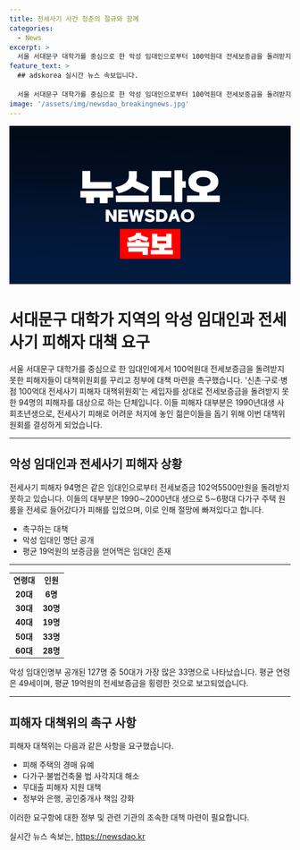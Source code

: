 ```yaml
---
title: 전세사기 사건 청춘의 절규와 함께
categories:
  - News
excerpt: >
  서울 서대문구 대학가를 중심으로 한 악성 임대인으로부터 100억원대 전세보증금을 돌려받지 못한 피해자들이 대책위원회를 꾸리고, 정부에 경매 유예 및 지원 대책을 요구했다. 피해자들의 나이는 주로 1990∼2000년대생으로, 보증금을 반환받지 못하고 절망에 빠진 사례가 속출하고 있다. 악성 임대인 127명의 명단을 공개했으며, 평균 약 19억원의 보증금을 빼앗긴 것으로 확인되었다. 대책위는 피해 방지를 위해 정부 및 은행, 공인중개사의 책임을 강화하는 등의 대책을 요구하고 있다.
feature_text: >
  ## adskorea 실시간 뉴스 속보입니다.

  서울 서대문구 대학가를 중심으로 한 악성 임대인으로부터 100억원대 전세보증금을 돌려받지 못한 피해자들이 대책위원회를 꾸리고, 정부에 경매 유예 및 지원 대책을 요구했다. 피해자들의 나이는 주로 1990∼2000년대생으로, 보증금을 반환받지 못하고 절망에 빠진 사례가 속출하고 있다. 악성 임대인 127명의 명단을 공개했으며, 평균 약 19억원의 보증금을 빼앗긴 것으로 확인되었다. 대책위는 피해 방지를 위해 정부 및 은행, 공인중개사의 책임을 강화하는 등의 대책을 요구하고 있다.
image: '/assets/img/newsdao_breakingnews.jpg'
---
```


<p><img src="/assets/img/newsdao_breakingnews.jpg" alt="adskorea 속보" /></p>

<h1 data-ke-size="size20">서대문구 대학가 지역의 악성 임대인과 전세사기 피해자 대책 요구</h1>

<p data-ke-size="size16">서울 서대문구 대학가를 중심으로 한 임대인에게서 100억원대 전세보증금을 돌려받지 못한 피해자들이 대책위원회를 꾸리고 정부에 대책 마련을 촉구했습니다. '신촌·구로·병점 100억대 전세사기 피해자 대책위원회'는 세입자를 상대로 전세보증금을 돌려받지 못한 94명의 피해자를 대상으로 하는 단체입니다. 이들 피해자 대부분은 1990년대생 사회초년생으로, 전세사기 피해로 어려운 처지에 놓인 젊은이들을 돕기 위해 이번 대책위원회를 결성하게 되었습니다.</p>

<hr>

<h2 data-ke-size="size26">악성 임대인과 전세사기 피해자 상황</h2>

<p data-ke-size="size16">전세사기 피해자 94명은 같은 임대인으로부터 전세보증금 102억5500만원을 돌려받지 못하고 있습니다. 이들의 대부분은 1990∼2000년대 생으로 5∼6평대 다가구 주택 원룸을 전세로 들어갔다가 피해를 입었으며, 이로 인해 절망에 빠져있다고 합니다.</p>

<ul>
  <li>촉구하는 대책</li>
  <li>악성 임대인 명단 공개</li>
  <li>평균 19억원의 보증금을 얻어먹은 임대인 존재</li>
</ul>

<hr>

<table>
  <tr>
    <td style="text-align: center; height: 17px;"><b>연령대</b></td>
    <td style="text-align: center; height: 17px;"><b>인원</b></td>
  </tr>
  <tr>
    <td style="text-align: center; height: 17px;"><b>20대</b></td>
    <td style="text-align: center; height: 17px;"><b>6명</b></td>
  </tr>
  <tr>
    <td style="text-align: center; height: 17px;"><b>30대</b></td>
    <td style="text-align: center; height: 17px;"><b>30명</b></td>
  </tr>
  <tr>
    <td style="text-align: center; height: 17px;"><b>40대</b></td>
    <td style="text-align: center; height: 17px;"><b>19명</b></td>
  </tr>
  <tr>
    <td style="text-align: center; height: 17px;"><b>50대</b></td>
    <td style="text-align: center; height: 17px;"><b>33명</b></td>
  </tr>
  <tr>
    <td style="text-align: center; height: 17px;"><b>60대</b></td>
    <td style="text-align: center; height: 17px;"><b>28명</b></td>
  </tr>
</table>

<p data-ke-size="size16">악성 임대인명부 공개된 127명 중 50대가 가장 많은 33명으로 나타났습니다. 평균 연령은 49세이며, 평균 19억원의 전세보증금을 횡령한 것으로 보고되었습니다.</p>

<hr>

<h2 data-ke-size="size26">피해자 대책위의 촉구 사항</h2>

<p data-ke-size="size16">피해자 대책위는 다음과 같은 사항을 요구했습니다.</p>

<ul>
  <li>피해 주택의 경매 유예</li>
  <li>다가구·불법건축물 법 사각지대 해소</li>
  <li>무대출 피해자 지원 대책</li>
  <li>정부와 은행, 공인중개사 책임 강화</li>
</ul>

<p data-ke-size="size16">이러한 요구항에 대한 정부 및 관련 기관의 조속한 대책 마련이 필요합니다.</p>
실시간 뉴스 속보는, <a href="https://newsdao.kr" rel="dofollow">https://newsdao.kr</a>


